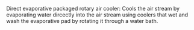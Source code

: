 Direct evaporative packaged rotary air cooler: Cools the air stream by evaporating water dircectly into the air stream using coolers that wet and wash the evaporative pad by rotating it through a water bath.
